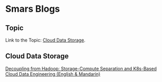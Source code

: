 # Smars Blogs

## Topic

Link to the Topic: [Cloud Data Storage](##Cloud-Data-Storage).

## Cloud Data Storage
[Decoupling from Hadoop: Storage-Compute Separation and K8s-Based Cloud Data Engineering (English & Mandarin)](topic-1-cloud-data-storage/blog1.md)
